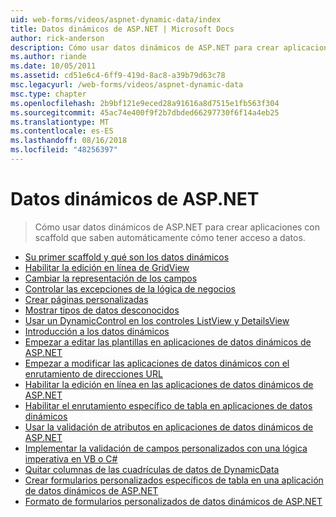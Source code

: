 ```yaml
---
uid: web-forms/videos/aspnet-dynamic-data/index
title: Datos dinámicos de ASP.NET | Microsoft Docs
author: rick-anderson
description: Cómo usar datos dinámicos de ASP.NET para crear aplicaciones con scaffold que saben automáticamente cómo tener acceso a datos.
ms.author: riande
ms.date: 10/05/2011
ms.assetid: cd51e6c4-6ff9-419d-8ac8-a39b79d63c78
msc.legacyurl: /web-forms/videos/aspnet-dynamic-data
msc.type: chapter
ms.openlocfilehash: 2b9bf121e9eced28a91616a8d7515e1fb563f304
ms.sourcegitcommit: 45ac74e400f9f2b7dbded66297730f6f14a4eb25
ms.translationtype: MT
ms.contentlocale: es-ES
ms.lasthandoff: 08/16/2018
ms.locfileid: "48256397"
---
```

<a name="aspnet-dynamic-data"></a>Datos dinámicos de ASP.NET
====================
> Cómo usar datos dinámicos de ASP.NET para crear aplicaciones con scaffold que saben automáticamente cómo tener acceso a datos.


- [Su primer scaffold y qué son los datos dinámicos](your-first-scaffold-and-what-is-dynamic-data.md)
- [Habilitar la edición en línea de GridView](how-do-i-enable-inline-gridview-editing.md)
- [Cambiar la representación de los campos](how-do-i-change-how-my-fields-render.md)
- [Controlar las excepciones de la lógica de negocios](how-do-i-handle-business-logic-exceptions.md)
- [Crear páginas personalizadas](how-do-i-make-custom-pages.md)
- [Mostrar tipos de datos desconocidos](how-do-i-display-unknown-datatypes.md)
- [Usar un DynamicControl en los controles ListView y DetailsView](how-do-i-use-a-dynamiccontrol-in-listview-and-detailsview-controls.md)
- [Introducción a los datos dinámicos](getting-started-with-dynamic-data.md)
- [Empezar a editar las plantillas en aplicaciones de datos dinámicos de ASP.NET](begin-editing-the-templates-in-aspnet-dynamic-data-applications.md)
- [Empezar a modificar las aplicaciones de datos dinámicos con el enrutamiento de direcciones URL](begin-modifying-dynamic-data-applications-with-url-routing.md)
- [Habilitar la edición en línea en las aplicaciones de datos dinámicos de ASP.NET](enable-in-line-editing-in-aspnet-dynamic-data-applications.md)
- [Habilitar el enrutamiento específico de tabla en aplicaciones de datos dinámicos](how-to-enable-table-specific-routing-in-dynamic-data-applications.md)
- [Usar la validación de atributos en aplicaciones de datos dinámicos de ASP.NET](how-to-use-attribute-validation-in-aspnet-dynamic-data-applications.md)
- [Implementar la validación de campos personalizados con una lógica imperativa en VB o C#](how-to-implement-custom-field-validation-with-imperative-logic-in-vb-or-c.md)
- [Quitar columnas de las cuadrículas de datos de DynamicData](how-to-remove-columns-from-your-dynamicdata-data-grids.md)
- [Crear formularios personalizados específicos de tabla en una aplicación de datos dinámicos de ASP.NET](how-to-create-table-specific-custom-forms-in-an-aspnet-dynamic-data-application.md)
- [Formato de formularios personalizados de datos dinámicos de ASP.NET](aspnet-dynamic-data-custom-form-formatting.md)
